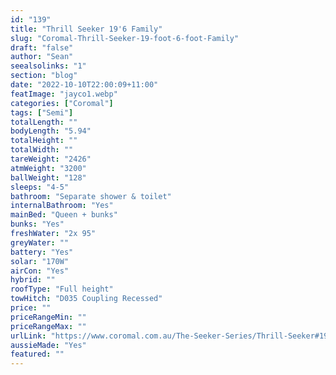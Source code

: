 ```yaml
---
id: "139"
title: "Thrill Seeker 19'6 Family"
slug: "Coromal-Thrill-Seeker-19-foot-6-foot-Family"
draft: "false"
author: "Sean"
seealsolinks: "1"
section: "blog"
date: "2022-10-10T22:00:09+11:00"
featImage: "jayco1.webp"
categories: ["Coromal"]
tags: ["Semi"]
totalLength: ""
bodyLength: "5.94"
totalHeight: ""
totalWidth: ""
tareWeight: "2426"
atmWeight: "3200"
ballWeight: "128"
sleeps: "4-5"
bathroom: "Separate shower & toilet"
internalBathroom: "Yes"
mainBed: "Queen + bunks"
bunks: "Yes"
freshWater: "2x 95"
greyWater: ""
battery: "Yes"
solar: "170W"
airCon: "Yes"
hybrid: ""
roofType: "Full height"
towHitch: "D035 Coupling Recessed"
price: ""
priceRangeMin: ""
priceRangeMax: ""
urlLink: "https://www.coromal.com.au/The-Seeker-Series/Thrill-Seeker#19-6-family-171"
aussieMade: "Yes"
featured: ""
---
```


